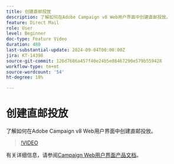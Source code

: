 ```yaml
---
title: 创建直邮投放
description: 了解如何在Adobe Campaign v8 Web用户界面中创建直邮投放。
feature: Direct Mail
role: User
level: Beginner
doc-type: Feature Video
duration: 480
last-substantial-update: 2024-09-04T00:00:00Z
jira: KT-14398
source-git-commit: 126d7606a457f40e24b5e08467290e579b559428
workflow-type: tm+mt
source-wordcount: '54'
ht-degree: 18%

---
```



# 创建直邮投放

了解如何在Adobe Campaign v8 Web用户界面中创建直邮投放。

>[!VIDEO](https://video.tv.adobe.com/v/3433316/?learn=on)

有关详细信息，请参阅[Campaign Web用户界面产品文档](https://experienceleague.adobe.com/en/docs/campaign-web/v8/msg/direct-mail/gs-direct-mail)。
